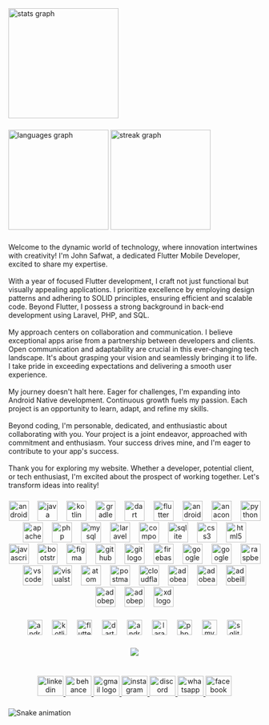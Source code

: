 <div align="left">
  <img src="https://github-readme-stats.vercel.app/api?username=john-safwat&hide_title=false&hide_rank=false&show_icons=true&include_all_commits=true&count_private=true&disable_animations=false&theme=dracula&locale=en&hide_border=true&order=1" height="220" alt="stats graph"  />
</div>

###

<div align="left">
  <img src="https://github-readme-stats.vercel.app/api/top-langs?username=john-safwat&locale=en&hide_title=false&layout=compact&card_width=320&langs_count=30&theme=dracula&hide_border=true&order=2" height="200" alt="languages graph"  />
  <img src="https://streak-stats.demolab.com?user=john-safwat&locale=en&mode=daily&theme=dracula&hide_border=true&border_radius=5&order=3" height="200" alt="streak graph"  />
</div>

###

<p align="left">Welcome to the dynamic world of technology, where innovation intertwines with creativity! I'm John Safwat, a dedicated Flutter Mobile Developer, excited to share my expertise.<br><br>With a year of focused Flutter development, I craft not just functional but visually appealing applications. I prioritize excellence by employing design patterns and adhering to SOLID principles, ensuring efficient and scalable code. Beyond Flutter, I possess a strong background in back-end development using Laravel, PHP, and SQL.<br><br>My approach centers on collaboration and communication. I believe exceptional apps arise from a partnership between developers and clients. Open communication and adaptability are crucial in this ever-changing tech landscape. It's about grasping your vision and seamlessly bringing it to life. I take pride in exceeding expectations and delivering a smooth user experience.<br><br>My journey doesn't halt here. Eager for challenges, I'm expanding into Android Native development. Continuous growth fuels my passion. Each project is an opportunity to learn, adapt, and refine my skills.<br><br>Beyond coding, I'm personable, dedicated, and enthusiastic about collaborating with you. Your project is a joint endeavor, approached with commitment and enthusiasm. Your success drives mine, and I'm eager to contribute to your app's success.<br><br>Thank you for exploring my website. Whether a developer, potential client, or tech enthusiast, I'm excited about the prospect of working together. Let's transform ideas into reality!</p>

###

<div align="center">
  <img src="https://cdn.simpleicons.org/android/3DDC84" height="40" alt="android logo"  />
  <img width="10" />
  <img src="https://cdn.jsdelivr.net/gh/devicons/devicon/icons/java/java-original.svg" height="40" alt="java logo"  />
  <img width="10" />
  <img src="https://cdn.jsdelivr.net/gh/devicons/devicon/icons/kotlin/kotlin-original.svg" height="40" alt="kotlin logo"  />
  <img width="10" />
  <img src="https://skillicons.dev/icons?i=gradle" height="40" alt="gradle logo"  />
  <img width="10" />
  <img src="https://cdn.jsdelivr.net/gh/devicons/devicon/icons/dart/dart-original.svg" height="40" alt="dart logo"  />
  <img width="10" />
  <img src="https://cdn.jsdelivr.net/gh/devicons/devicon/icons/flutter/flutter-original.svg" height="40" alt="flutter logo"  />
  <img width="10" />
  <img src="https://cdn.jsdelivr.net/gh/devicons/devicon/icons/androidstudio/androidstudio-original.svg" height="40" alt="androidstudio logo"  />
  <img width="10" />
  <img src="https://cdn.simpleicons.org/anaconda/44A833" height="40" alt="anaconda logo"  />
  <img width="10" />
  <img src="https://cdn.jsdelivr.net/gh/devicons/devicon/icons/python/python-original.svg" height="40" alt="python logo"  />
  <img width="10" />
  <img src="https://cdn.jsdelivr.net/gh/devicons/devicon/icons/apache/apache-original.svg" height="40" alt="apache logo"  />
  <img width="10" />
  <img src="https://skillicons.dev/icons?i=php" height="40" alt="php logo"  />
  <img width="10" />
  <img src="https://cdn.simpleicons.org/mysql/4479A1" height="40" alt="mysql logo"  />
  <img width="10" />
  <img src="https://cdn.simpleicons.org/laravel/FF2D20" height="40" alt="laravel logo"  />
  <img width="10" />
  <img src="https://cdn.jsdelivr.net/gh/devicons/devicon/icons/composer/composer-original.svg" height="40" alt="composer logo"  />
  <img width="10" />
  <img src="https://skillicons.dev/icons?i=sqlite" height="40" alt="sqlite logo"  />
  <img width="10" />
  <img src="https://skillicons.dev/icons?i=css" height="40" alt="css3 logo"  />
  <img width="10" />
  <img src="https://skillicons.dev/icons?i=html" height="40" alt="html5 logo"  />
  <img width="10" />
  <img src="https://skillicons.dev/icons?i=js" height="40" alt="javascript logo"  />
  <img width="10" />
  <img src="https://skillicons.dev/icons?i=bootstrap" height="40" alt="bootstrap logo"  />
  <img width="10" />
  <img src="https://skillicons.dev/icons?i=figma" height="40" alt="figma logo"  />
  <img width="10" />
  <img src="https://skillicons.dev/icons?i=github" height="40" alt="github logo"  />
  <img width="10" />
  <img src="https://skillicons.dev/icons?i=git" height="40" alt="git logo"  />
  <img width="10" />
  <img src="https://skillicons.dev/icons?i=firebase" height="40" alt="firebase logo"  />
  <img width="10" />
  <img src="https://cdn.jsdelivr.net/gh/devicons/devicon/icons/google/google-original-wordmark.svg" height="40" alt="google logo"  />
  <img width="10" />
  <img src="https://skillicons.dev/icons?i=gcp" height="40" alt="googlecloud logo"  />
  <img width="10" />
  <img src="https://cdn.jsdelivr.net/gh/devicons/devicon/icons/raspberrypi/raspberrypi-original.svg" height="40" alt="raspberrypi logo"  />
  <img width="10" />
  <img src="https://cdn.simpleicons.org/visualstudiocode/007ACC" height="40" alt="vscode logo"  />
  <img width="10" />
  <img src="https://cdn.simpleicons.org/visualstudio/5C2D91" height="40" alt="visualstudio logo"  />
  <img width="10" />
  <img src="https://skillicons.dev/icons?i=atom" height="40" alt="atom logo"  />
  <img width="10" />
  <img src="https://skillicons.dev/icons?i=postman" height="40" alt="postman logo"  />
  <img width="10" />
  <img src="https://skillicons.dev/icons?i=cloudflare" height="40" alt="cloudflare logo"  />
  <img width="10" />
  <img src="https://skillicons.dev/icons?i=au" height="40" alt="adobeaudition logo"  />
  <img width="10" />
  <img src="https://skillicons.dev/icons?i=ae" height="40" alt="adobeaftereffects logo"  />
  <img width="10" />
  <img src="https://skillicons.dev/icons?i=ai" height="40" alt="adobeillustrator logo"  />
  <img width="10" />
  <img src="https://skillicons.dev/icons?i=ps" height="40" alt="adobephotoshop logo"  />
  <img width="10" />
  <img src="https://skillicons.dev/icons?i=pr" height="40" alt="adobepremierepro logo"  />
  <img width="10" />
  <img src="https://skillicons.dev/icons?i=xd" height="40" alt="xd logo"  />
</div>

###

<div align="center">
  <img src="https://img.shields.io/badge/Android-3DDC84?logo=android&logoColor=black&style=for-the-badge" height="30" alt="android logo"  />
  <img width="12" />
  <img src="https://img.shields.io/badge/Kotlin-7F52FF?logo=kotlin&logoColor=white&style=for-the-badge" height="30" alt="kotlin logo"  />
  <img width="12" />
  <img src="https://img.shields.io/badge/Flutter-02569B?logo=flutter&logoColor=white&style=for-the-badge" height="30" alt="flutter logo"  />
  <img width="12" />
  <img src="https://img.shields.io/badge/Dart-0175C2?logo=dart&logoColor=white&style=for-the-badge" height="30" alt="dart logo"  />
  <img width="12" />
  <img src="https://img.shields.io/badge/Android Studio-3DDC84?logo=androidstudio&logoColor=black&style=for-the-badge" height="30" alt="androidstudio logo"  />
  <img width="12" />
  <img src="https://img.shields.io/badge/Laravel-FF2D20?logo=laravel&logoColor=white&style=for-the-badge" height="30" alt="laravel logo"  />
  <img width="12" />
  <img src="https://img.shields.io/badge/PHP-777BB4?logo=php&logoColor=black&style=for-the-badge" height="30" alt="php logo"  />
  <img width="12" />
  <img src="https://img.shields.io/badge/MySQL-4479A1?logo=mysql&logoColor=white&style=for-the-badge" height="30" alt="mysql logo"  />
  <img width="12" />
  <img src="https://img.shields.io/badge/SQLite-003B57?logo=sqlite&logoColor=white&style=for-the-badge" height="30" alt="sqlite logo"  />
</div>

###

<div align="center">
  <img src="https://profile-counter.glitch.me/john-safwat/count.svg?"  />
</div>

###

<br clear="both">

<div align="center">
  <a href="https://www.linkedin.com/in/john-safwat-b3645427a/" target="_blank">
    <img src="https://raw.githubusercontent.com/maurodesouza/profile-readme-generator/master/src/assets/icons/social/linkedin/default.svg" width="52" height="40" alt="linkedin logo"  />
  </a>
  <a href="https://www.behance.net/johnsafwat" target="_blank">
    <img src="https://raw.githubusercontent.com/maurodesouza/profile-readme-generator/master/src/assets/icons/social/behance/default.svg" width="52" height="40" alt="behance logo"  />
  </a>
  <a href="johnsafwat362@gmail.com" target="_blank">
    <img src="https://raw.githubusercontent.com/maurodesouza/profile-readme-generator/master/src/assets/icons/social/gmail/default.svg" width="52" height="40" alt="gmail logo"  />
  </a>
  <a href="https://www.instagram.com/john_s_911/" target="_blank">
    <img src="https://raw.githubusercontent.com/maurodesouza/profile-readme-generator/master/src/assets/icons/social/instagram/default.svg" width="52" height="40" alt="instagram logo"  />
  </a>
  <a href="https://discordapp.com/users/787110639083978833" target="_blank">
    <img src="https://raw.githubusercontent.com/maurodesouza/profile-readme-generator/master/src/assets/icons/social/discord/default.svg" width="52" height="40" alt="discord logo"  />
  </a>
  <a href="https://wa.me/01204984211" target="_blank">
    <img src="https://raw.githubusercontent.com/maurodesouza/profile-readme-generator/master/src/assets/icons/social/whatsapp/default.svg" width="52" height="40" alt="whatsapp logo"  />
  </a>
  <a href="https://www.facebook.com/john.safwat.77" target="_blank">
    <img src="https://raw.githubusercontent.com/maurodesouza/profile-readme-generator/master/src/assets/icons/social/facebook/default.svg" width="52" height="40" alt="facebook logo"  />
  </a>
</div>

###

<img src="https://raw.githubusercontent.com/john-safwat/john-safwat/output/snake.svg" alt="Snake animation" />

###
